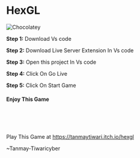# HexGL

 
 ​![​Chocolatey​](https://img.shields.io/chocolatey/dt/telegram?color=red&logo=github)


<b>Step 1:</b> Download Vs code 

<b>Step 2:</b> Download Live Server Extension In Vs code

<b>Step 3:</b> Open this project In Vs code

<b>Step 4:</b> Click On Go Live

<b>Step 5:</b> Click On Start Game

<h4>Enjoy This Game</h4>


<br>
<br>
<br>


Play This Game at https://tanmaytiwari.itch.io/hexgl

~Tanmay-Tiwaricyber
